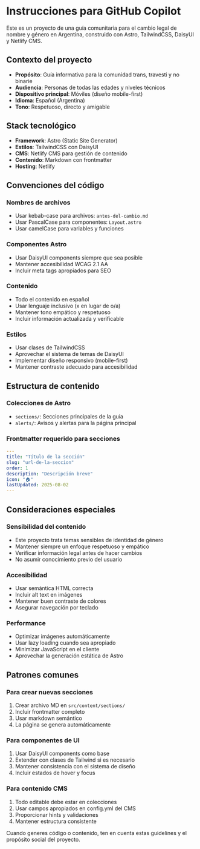 <!-- Use this file to provide workspace-specific custom instructions to Copilot. For more details, visit https://code.visualstudio.com/docs/copilot/copilot-customization#_use-a-githubcopilotinstructionsmd-file -->

# Instrucciones para GitHub Copilot

Este es un proyecto de una guía comunitaria para el cambio legal de nombre y género en Argentina, construido con Astro, TailwindCSS, DaisyUI y Netlify CMS.

## Contexto del proyecto

- **Propósito**: Guía informativa para la comunidad trans, travesti y no binarie
- **Audiencia**: Personas de todas las edades y niveles técnicos
- **Dispositivo principal**: Móviles (diseño mobile-first)
- **Idioma**: Español (Argentina)
- **Tono**: Respetuoso, directo y amigable

## Stack tecnológico

- **Framework**: Astro (Static Site Generator)
- **Estilos**: TailwindCSS con DaisyUI
- **CMS**: Netlify CMS para gestión de contenido
- **Contenido**: Markdown con frontmatter
- **Hosting**: Netlify

## Convenciones del código

### Nombres de archivos
- Usar kebab-case para archivos: `antes-del-cambio.md`
- Usar PascalCase para componentes: `Layout.astro`
- Usar camelCase para variables y funciones

### Componentes Astro
- Usar DaisyUI components siempre que sea posible
- Mantener accesibilidad WCAG 2.1 AA
- Incluir meta tags apropiados para SEO

### Contenido
- Todo el contenido en español
- Usar lenguaje inclusivo (x en lugar de o/a)
- Mantener tono empático y respetuoso
- Incluir información actualizada y verificable

### Estilos
- Usar clases de TailwindCSS
- Aprovechar el sistema de temas de DaisyUI
- Implementar diseño responsivo (mobile-first)
- Mantener contraste adecuado para accesibilidad

## Estructura de contenido

### Colecciones de Astro
- `sections/`: Secciones principales de la guía
- `alerts/`: Avisos y alertas para la página principal

### Frontmatter requerido para secciones
```yaml
---
title: "Título de la sección"
slug: "url-de-la-seccion"
order: 1
description: "Descripción breve"
icon: "🏠"
lastUpdated: 2025-08-02
---
```

## Consideraciones especiales

### Sensibilidad del contenido
- Este proyecto trata temas sensibles de identidad de género
- Mantener siempre un enfoque respetuoso y empático
- Verificar información legal antes de hacer cambios
- No asumir conocimiento previo del usuario

### Accesibilidad
- Usar semántica HTML correcta
- Incluir alt text en imágenes
- Mantener buen contraste de colores
- Asegurar navegación por teclado

### Performance
- Optimizar imágenes automáticamente
- Usar lazy loading cuando sea apropiado
- Minimizar JavaScript en el cliente
- Aprovechar la generación estática de Astro

## Patrones comunes

### Para crear nuevas secciones
1. Crear archivo MD en `src/content/sections/`
2. Incluir frontmatter completo
3. Usar markdown semántico
4. La página se genera automáticamente

### Para componentes de UI
1. Usar DaisyUI components como base
2. Extender con clases de Tailwind si es necesario
3. Mantener consistencia con el sistema de diseño
4. Incluir estados de hover y focus

### Para contenido CMS
1. Todo editable debe estar en colecciones
2. Usar campos apropiados en config.yml del CMS
3. Proporcionar hints y validaciones
4. Mantener estructura consistente

Cuando generes código o contenido, ten en cuenta estas guidelines y el propósito social del proyecto.
